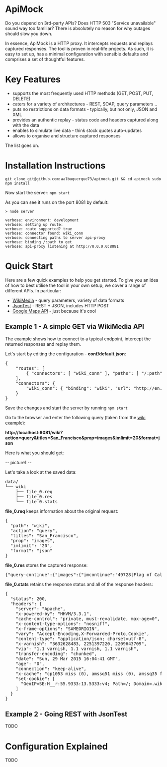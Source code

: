# ApiMock

Do you depend on 3rd-party APIs? Does HTTP 503 "Service unavailable" sound way too familiar? There is absolutely
no reason for why outages should slow you down.

In essence, ApiMock is a HTTP proxy. It intercepts requests and replays captured responses. The tool is proven 
in real-life projects. As such, it is easy to set up, has a minimal configuration with sensible defaults and comprises a set of thoughtful features. 

# Key Features

* supports the most frequently used HTTP methods (GET, POST, PUT, DELETE)
* caters for a variety of architectures - REST, SOAP, query parameters .. 
* puts no restrictions on data formats - typically, but not only, JSON and XML
* provides an authentic replay - status code and headers captured along with the data
* enables to simulate live data - think stock quotes auto-updates
* allows to organise and structure captured responses

The list goes on.

# Installation Instructions

```git clone git@github.com:aalbuquerque73/apimock.git && cd apimock sudo npm install```

Now start the server: ```npm start```

As you can see it runs on the port 8081 by default:

```
> node server

verbose: environment: development
verbose: setting up route: 
verbose: route supported? true
verbose: connector found: wiki_conn
verbose: connecting paths to server api-proxy
verbose: binding /:path to get
verbose: api-proxy listening at http://0.0.0.0:8081
```

# Quick Start

Here are a few quick examples to help you get started. To give you an idea of how to best
utilise the tool in your own setup, we cover a range of different APIs. In particular:

* [WikiMedia](http://www.mediawiki.org/wiki/API:Main_page) - query parameters, variety of data formats
* [JsonTest](http://www.jsontest.com) - REST + JSON, includes HTTP POST
* [Google Maps API](https://developers.google.com/maps) - just because it's cool

## Example 1 - A simple GET via WikiMedia API

The example shows how to connect to a typical endpoint, intercept the returned responses and replay them.

Let's start by editing the configuration - __conf/default.json__:

<pre>
{
    "routes": [
        { "connectors": [ "wiki_conn" ], "paths": [ "/:path" ], "method": "get", "folder": "wiki" }
    ],
    "connectors": {
        "wiki_conn": { "binding": "wiki", "url": "http://en.wikipedia.org/w/api.php", "folder": "" }
    }
}
</pre>

Save the changes and start the server by running ```npm start```

Go to the browser and enter the following query (taken from the [wiki example](http://en.wikipedia.org/w/api.php?action=query&titles=San_Francisco&prop=images&imlimit=20&format=json)):

__http://localhost:8081/wiki?action=query&titles=San_Francisco&prop=images&imlimit=20&format=json__

Here is what you should get:

-- picture1 --

Let's take a look at the saved data:

<pre>
data/
└── wiki
    ├── file_0.req
    ├── file_0.res
    └── file_0.stats
</pre>  
  
__file_0.req__ keeps information about the original request:

<pre>
{
  "path": "wiki",
  "action": "query",
  "titles": "San_Francisco",
  "prop": "images",
  "imlimit": "20",
  "format": "json"
}  
</pre>

__file_0.res__ stores the captured response:

<pre>
{"query-continue":{"images":{"imcontinue":"49728|Flag_of_California.svg"}},"warnings":{"query":{"*":"Formatting of continuation data will be changing soon. To continue using the current formatting, use the 'rawcontinue' parameter. To begin using the new format, pass an empty string for 'continue' in the initial query."}},"query":{"normalized":[{"from":"San_Francisco","to":"San Francisco"}],"pages":{"49728":{"pageid":49728,"ns":0,"title":"San Francisco","images":[{"ns":6,"title":"File:1stBearFlag.svg"},{"ns":6,"title":"File:3 Cable Car on Hyde St with Alcatraz, SF, CA, jjron 25.03.2012.jpg"},{"ns":6,"title":"File:AT&T Park.jpg"},{"ns":6,"title":"File:Alamo Square with Painted Ladies, SF, CA, jjron 26.03.2012.jpg"},{"ns":6,"title":"File:Alcatraz Island 1, SF, CA, jjron 25.03.2012.jpg"},{"ns":6,"title":"File:Bandera del Primer Imperio Mexicano.svg"},{"ns":6,"title":"File:BayareaUSGS.jpg"},{"ns":6,"title":"File:Boxed East arrow.svg"},{"ns":6,"title":"File:CHP Police Interceptor Utility Vehicle.jpg"},{"ns":6,"title":"File:California county map (San Francisco County enlarged).svg"},{"ns":6,"title":"File:Caltrain logo.svg"},{"ns":6,"title":"File:Candlestick Park aerial.jpg"},{"ns":6,"title":"File:Castro Rainbow Flag.jpg"},{"ns":6,"title":"File:Cliff House from Ocean Beach.jpg"},{"ns":6,"title":"File:Commons-logo.svg"},{"ns":6,"title":"File:Compass rose pale.svg"},{"ns":6,"title":"File:Cscr-featured.svg"},{"ns":6,"title":"File:East.svg"},{"ns":6,"title":"File:FerryBuildingEmbarcaderoBayBridge.JPG"},{"ns":6,"title":"File:Fillmore-sidewalk-1.jpg"}]}}}}
</pre>

__file_0.stats__ retains the response status and all of the response headers:

<pre>
{
  "status": 200,
  "headers": {
    "server": "Apache",
    "x-powered-by": "HHVM/3.3.1",
    "cache-control": "private, must-revalidate, max-age=0",
    "x-content-type-options": "nosniff",
    "x-frame-options": "SAMEORIGIN",
    "vary": "Accept-Encoding,X-Forwarded-Proto,Cookie",
    "content-type": "application/json; charset=utf-8",
    "x-varnish": "3632628483, 2251397220, 2209643709",
    "via": "1.1 varnish, 1.1 varnish, 1.1 varnish",
    "transfer-encoding": "chunked",
    "date": "Sun, 29 Mar 2015 16:04:41 GMT",
    "age": "0",
    "connection": "keep-alive",
    "x-cache": "cp1053 miss (0), amssq51 miss (0), amssq35 frontend miss (0)",
    "set-cookie": [
      "GeoIP=SE:H__r:55.9333:13.5333:v4; Path=/; Domain=.wikipedia.org"
    ]
  }
}
</pre>

## Example 2 - Going REST with JsonTest

TODO

# Configuration Explained

TODO
